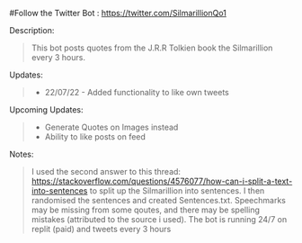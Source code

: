 #Follow the Twitter Bot : https://twitter.com/SilmarillionQo1

Description:
> This bot posts quotes from the J.R.R Tolkien book the Silmarillion every 3 hours.


Updates:
> - 22/07/22 - Added functionality to like own tweets

Upcoming Updates:
> - Generate Quotes on Images instead
> - Ability to like posts on feed


Notes:
> I used the second answer to this thread: https://stackoverflow.com/questions/4576077/how-can-i-split-a-text-into-sentences to split up the Silmarillion into sentences. I then randomised the sentences and created Sentences.txt. Speechmarks may be missing from some qoutes, and there may be spelling mistakes (attributed to the source i used). The bot is running 24/7 on replit (paid) and tweets every 3 hours

